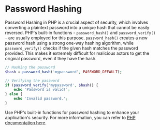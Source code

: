 # Password Hashing

Password Hashing in PHP is a crucial aspect of security, which involves converting a plaintext password into a unique hash that cannot be easily reversed. PHP's built-in functions - `password_hash()` and `password_verify()` - are usually employed for this purpose. `password_hash()` creates a new password hash using a strong one-way hashing algorithm, while `password_verify()` checks if the given hash matches the password provided. This makes it extremely difficult for malicious actors to get the original password, even if they have the hash.

```php
// Hashing the password
$hash = password_hash('mypassword', PASSWORD_DEFAULT);

// Verifying the password
if (password_verify('mypassword', $hash)) {
    echo 'Password is valid!';
} else {
    echo 'Invalid password.';
}
```
Use PHP's built-in functions for password hashing to enhance your application's security. For more information, you can refer to [PHP documentation here](https://www.php.net/manual/en/function.password-hash.php).